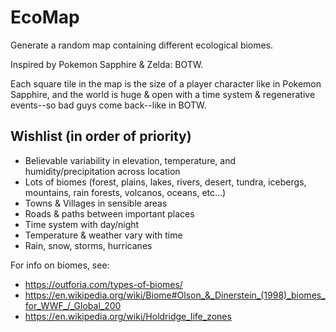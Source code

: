# EcoMap

Generate a random map containing different ecological biomes.

Inspired by Pokemon Sapphire & Zelda: BOTW.

Each square tile in the map is the size of a player character like in Pokemon Sapphire, and the
world is huge & open with a time system & regenerative events--so bad guys come back--like in BOTW.

## Wishlist (in order of priority)

- Believable variability in elevation, temperature, and humidity/precipitation across location
- Lots of biomes (forest, plains, lakes, rivers, desert, tundra, icebergs, mountains, rain forests,
  volcanos, oceans, etc...)
- Towns & Villages in sensible areas
- Roads & paths between important places
- Time system with day/night
- Temperature & weather vary with time
- Rain, snow, storms, hurricanes

For info on biomes, see:

- https://outforia.com/types-of-biomes/
- https://en.wikipedia.org/wiki/Biome#Olson_&_Dinerstein_(1998)_biomes_for_WWF_/_Global_200
- https://en.wikipedia.org/wiki/Holdridge_life_zones
